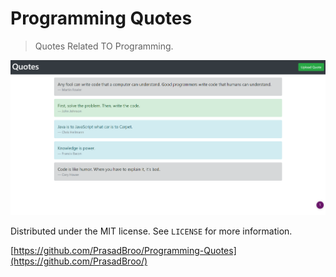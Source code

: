 # Programming Quotes 
> Quotes Related TO Programming.



![](header.png)


Distributed under the MIT license. See ``LICENSE`` for more information.

[https://github.com/PrasadBroo/Programming-Quotes](https://github.com/PrasadBroo/)
